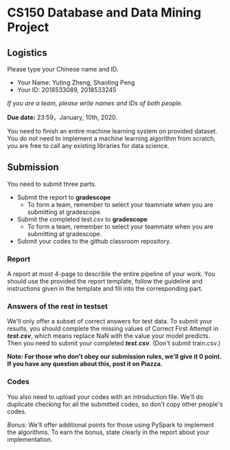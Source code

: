 # CS150 Database and Data Mining Project 

## Logistics

Please type your Chinese name and ID.

* Your Name: Yuting Zheng, Shaoting Peng
* Your ID: 2018533089, 2018533245

*If you are a team, please write names and IDs of both people.*

**Due date:** 23:59，January, 10th, 2020.

You need to finish an entire machine learning system on provided dataset. You do not need to implement a machine learning algorithm from scratch, you are free to call any existing libraries for data science.

## Submission

You need to submit three parts.

- Submit the report to **gradescope**
  -  To form a team, remember to select your teammate when you are submitting at gradescope.
- Submit the completed test.csv to **gradescope**
  -  To form a team, remember to select your teammate when you are submitting at gradescope.
- Submit your codes to the github classroom repository.

### Report

A report at most 4-page to describle the entire pipeline of your work. You should use the provided the report template, follow the guideline and instructions given in the template and fill into the corresponding part.

### Answers of the rest in testset

We'll only offer a subset of correct answers for test data. To submit your results, you should complete the missing values of Correct First Attempt in ***test.csv***, which means replace NaN with the value your model predicts. Then you need to submit your completed ***test.csv***. (Don't submit train.csv.)

**Note: For those who don't obey our submission rules, we'll give it 0 point. If you have any question about this, post it on Piazza.**

### Codes

You also need to upload your codes with an introduction file. We'll do duplicate checking for all the submitted codes, so don't copy other people's codes.

*Bonus*: We'll offer additional points for those using PySpark to implement the algorithms. To earn the bonus, state clearly in the report about your implementation.
